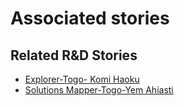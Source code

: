 # Associated stories

<!-- !!DO NOT REMOVE!! start autogenerated hyperlinks -->
## Related R&D Stories
- [Explorer\-Togo\- Komi Haoku](/RnD-Archive/stories/?doc=Explorers_TGO)
- [Solutions Mapper\-Togo\-Yem Ahiasti](/RnD-Archive/stories/?doc=SolutionMappers_TGO)
<!-- !!DO NOT REMOVE!! end autogenerated hyperlinks -->